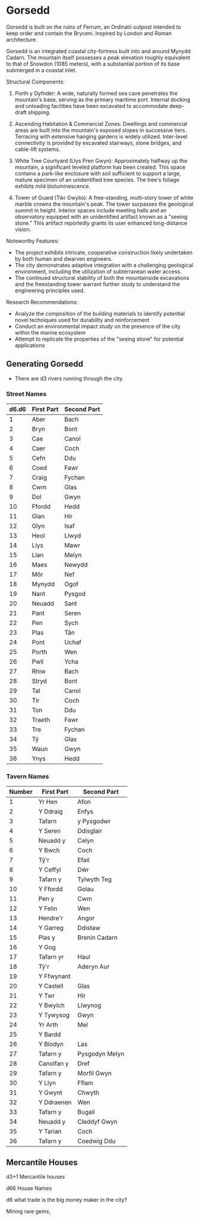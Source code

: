 # Gorsedd

Gorsedd is built on the ruins of Ferrum, an Ordinatii outpost intended to keep order and contain the Bryceni. Inspired by London and Roman architecture.

Gorsedd is an integrated coastal city-fortress built into and around Mynydd Cadarn. The mountain itself possesses a peak elevation roughly equivalent to that of Snowdon (1085 meters), with a substantial portion of its base submerged in a coastal inlet.  

Structural Components:

1.  Porth y Dyfnder: A wide, naturally formed sea cave penetrates the mountain's base, serving as the primary maritime port. Internal docking and unloading facilities have been excavated to accommodate deep-draft shipping. 

2.  Ascending Habitation & Commercial Zones: Dwellings and commercial areas are built into the mountain's exposed slopes in successive tiers. Terracing with extensive hanging gardens is widely utilized. Inter-level connectivity is provided by excavated stairways, stone bridges, and cable-lift systems.

3. White Tree Courtyard (Llys Pren Gwyn): Approximately halfway up the mountain, a significant leveled platform has been created.  This space contains a park-like enclosure with soil sufficient to support a large, mature specimen of an unidentified tree species.  The tree's foliage exhibits mild bioluminescence. 

4. Tower of Guard (Tŵr Gwylio): A free-standing, multi-story tower of white marble crowns the mountain's peak. The tower surpasses the geological summit in height. Interior spaces include meeting halls and an observatory equipped with an unidentified artifact known as a "seeing stone." This artifact reportedly grants its user enhanced long-distance vision.

Noteworthy Features:

*   The project exhibits intricate, cooperative construction likely undertaken by both human and dwarven engineers.
*   The city demonstrates adaptive integration with a challenging geological environment, including the utilization of subterranean water access.
*   The continued structural stability of both the mountainside excavations and the freestanding tower warrant further study to understand the engineering principles used.

Research Recommendations:

*   Analyze the composition of the building materials to identify potential novel techniques used for durability and reinforcement
*   Conduct an environmental impact study on the presence of the city within the marine ecosystem
*   Attempt to replicate the properties of the "seeing stone" for potential applications 


## Generating Gorsedd

* There are d3 rivers running through the city.

### Street Names

| d6.d6 | First Part | Second Part |
|---|---|---|
| 1 | Aber | Bach |
| 2 | Bryn | Bont |
| 3 | Cae | Canol |
| 4 | Caer | Coch |
| 5 | Cefn | Ddu |
| 6 | Coed | Fawr |
| 7 | Craig | Fychan |
| 8 | Cwm | Glas |
| 9 | Dol | Gwyn | 
| 10 | Ffordd | Hedd |
| 11 | Glan | Hir |
| 12 | Glyn | Isaf |
| 13 | Heol | Llwyd |
| 14 | Llys | Mawr |
| 15 | Llan | Melyn |
| 16 | Maes | Newydd |
| 17 | Môr | Nef |
| 18 | Mynydd | Ogof |
| 19 | Nant | Pysgod |
| 20 | Neuadd | Sant |
| 21 | Pant | Seren |
| 22 | Pen | Sych | 
| 23 | Plas | Tân |
| 24 | Pont | Uchaf |
| 25 | Porth | Wen |
| 26 | Pwll  | Ycha |
| 27 | Rhiw | Bach |
| 28 | Stryd | Bont |
| 29 | Tal | Canol |
| 30 | Tir | Coch | 
| 31 | Ton | Ddu |
| 32 | Traeth | Fawr |
| 33 | Tre | Fychan |
| 34 | Tŷ | Glas |
| 35 | Waun | Gwyn | 
| 36 | Ynys | Hedd |

### Tavern Names

| Number | First Part | Second Part |
|---|---|---|
| 1 | Yr Hen | Afon |
| 2 | Y Ddraig | Enfys  | 
| 3 | Tafarn  | y Pysgodwr  |
| 4 | Y Seren | Ddisglair  |
| 5 | Neuadd y | Celyn  |   
| 6 | Y Bwch | Coch  |
| 7 | Tŷ'r | Efail |  
| 8 | Y Ceffyl | Dŵr  |
| 9 | Tafarn y | Tylwyth Teg  |
| 10 | Y Ffordd | Golau  |
| 11 | Pen y | Cwm |  
| 12 | Y Felin | Wen  | 
| 13 | Hendre'r  | Angor  |
| 14 | Y Garreg | Ddistaw  |
| 15 | Plas y | Brenin Cadarn  |
| 16 | Y Gog |   |
| 17 | Tafarn yr  | Haul  |   
| 18 | Tŷ'r | Aderyn Aur |
| 19 | Y Ffwynant |  |
| 20 | Y Castell | Glas  |
| 21 | Y Twr | Hir  |
| 22 | Y Bwylch | Llwynog | 
| 23 | Y Tywysog  | Gwyn  |
| 24 | Yr Arth | Mel |
| 25 | Y Bardd  |    |
| 26 | Y Blodyn | Las  |
| 27 | Tafarn y | Pysgodyn Melyn |
| 28 | Canolfan y | Dref |  
| 29 | Tafarn y | Morfil Gwyn  |
| 30 | Y Llyn | Fflam |   
| 31 | Y Gwynt | Chwyth |
| 32 | Y Ddraenen  | Wen  |
| 33 | Tafarn y | Bugail |   
| 34 | Neuadd y | Cleddyf Gwyn  |
| 35 | Y Tarian  | Coch |
| 36 | Tafarn y | Coedwig Ddu  | 

## Mercantile Houses

d3+1 Mercantile houses

d66 House Names

d6 what trade is the big money maker in the city?

Mining rare gems,

